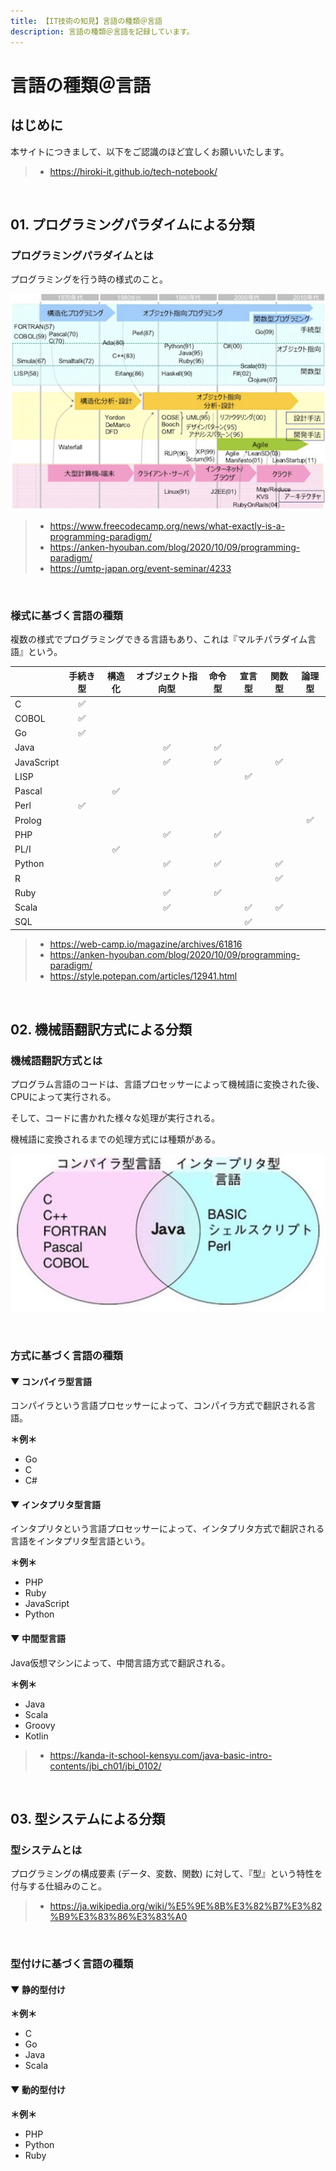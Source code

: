 ```yaml
---
title: 【IT技術の知見】言語の種類＠言語
description: 言語の種類＠言語を記録しています。
---
```


# 言語の種類＠言語

## はじめに

本サイトにつきまして、以下をご認識のほど宜しくお願いいたします。

> - https://hiroki-it.github.io/tech-notebook/

<br>

## 01. プログラミングパラダイムによる分類

### プログラミングパラダイムとは

プログラミングを行う時の様式のこと。

![プログラミング言語と設計手法の歴史](https://raw.githubusercontent.com/hiroki-it/tech-notebook-images/master/images/プログラミング言語と設計手法の歴史.png)

> - https://www.freecodecamp.org/news/what-exactly-is-a-programming-paradigm/
> - https://anken-hyouban.com/blog/2020/10/09/programming-paradigm/
> - https://umtp-japan.org/event-seminar/4233

<br>

### 様式に基づく言語の種類

複数の様式でプログラミングできる言語もあり、これは『マルチパラダイム言語』という。

|            | 手続き型 | 構造化 | オブジェクト指向型 | 命令型 | 宣言型 | 関数型 | 論理型 |
| ---------- | :------: | :----: | :----------------: | :----: | :----: | :----: | :----: |
| C          |    ✅    |        |                    |        |        |        |        |
| COBOL      |    ✅    |        |                    |        |        |        |        |
| Go         |    ✅    |        |                    |        |        |        |        |
| Java       |          |        |         ✅         |   ✅   |        |        |        |
| JavaScript |          |        |         ✅         |   ✅   |        |   ✅   |        |
| LISP       |          |        |                    |        |   ✅   |        |        |
| Pascal     |          |   ✅   |                    |        |        |        |        |
| Perl       |    ✅    |        |                    |        |        |        |        |
| Prolog     |          |        |                    |        |        |        |   ✅   |
| PHP        |          |        |         ✅         |   ✅   |        |        |        |
| PL/I       |          |   ✅   |                    |        |        |        |        |
| Python     |          |        |         ✅         |   ✅   |        |   ✅   |        |
| R          |          |        |                    |        |        |   ✅   |        |
| Ruby       |          |        |         ✅         |   ✅   |        |        |        |
| Scala      |          |        |         ✅         |        |   ✅   |   ✅   |        |
| SQL        |          |        |                    |        |   ✅   |        |        |

> - https://web-camp.io/magazine/archives/61816
> - https://anken-hyouban.com/blog/2020/10/09/programming-paradigm/
> - https://style.potepan.com/articles/12941.html

<br>

## 02. 機械語翻訳方式による分類

### 機械語翻訳方式とは

プログラム言語のコードは、言語プロセッサーによって機械語に変換された後、CPUによって実行される。

そして、コードに書かれた様々な処理が実行される。

機械語に変換されるまでの処理方式には種類がある。

![コンパイル型とインタプリタ型言語](https://raw.githubusercontent.com/hiroki-it/tech-notebook-images/master/images/コンパイル型とインタプリタ型言語.jpg)

<br>

### 方式に基づく言語の種類

#### ▼ コンパイラ型言語

コンパイラという言語プロセッサーによって、コンパイラ方式で翻訳される言語。

**＊例＊**

- Go
- C
- C#

#### ▼ インタプリタ型言語

インタプリタという言語プロセッサーによって、インタプリタ方式で翻訳される言語をインタプリタ型言語という。

**＊例＊**

- PHP
- Ruby
- JavaScript
- Python

#### ▼ 中間型言語

Java仮想マシンによって、中間言語方式で翻訳される。

**＊例＊**

- Java
- Scala
- Groovy
- Kotlin

> - https://kanda-it-school-kensyu.com/java-basic-intro-contents/jbi_ch01/jbi_0102/

<br>

## 03. 型システムによる分類

### 型システムとは

プログラミングの構成要素 (データ、変数、関数) に対して、『型』という特性を付与する仕組みのこと。

> - https://ja.wikipedia.org/wiki/%E5%9E%8B%E3%82%B7%E3%82%B9%E3%83%86%E3%83%A0

<br>

### 型付けに基づく言語の種類

#### ▼ 静的型付け

**＊例＊**

- C
- Go
- Java
- Scala

#### ▼ 動的型付け

**＊例＊**

- PHP
- Python
- Ruby

<br>

